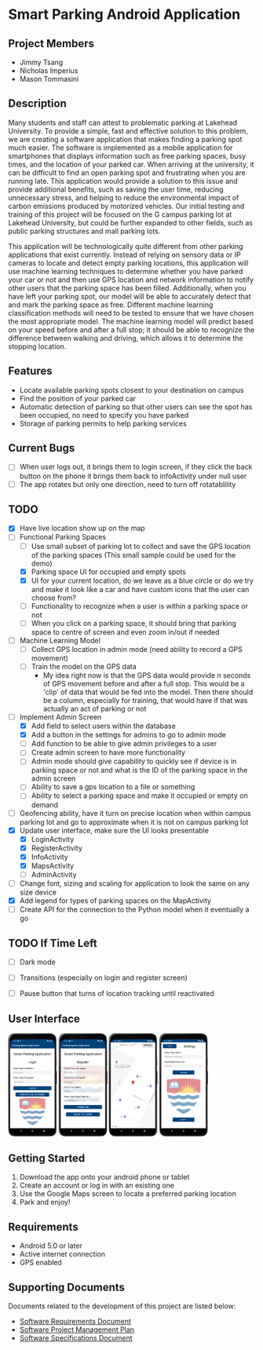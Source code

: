 # Smart Parking Android Application
## Project Members
- Jimmy Tsang
- Nicholas Imperius
- Mason Tommasini

## Description
Many students and staff can attest to problematic parking at Lakehead University. To provide a simple, fast and effective solution to this problem, we are creating a software application that makes finding a parking spot much easier. The software is implemented as a mobile application for smartphones that displays information such as free parking spaces, busy times, and the location of your parked car. When arriving at the university, it can be difficult to find an open parking spot and frustrating when you are running late. This application would provide a solution to this issue and provide additional benefits, such as saving the user time, reducing unnecessary stress, and helping to reduce the environmental impact of carbon emissions produced by motorized vehicles. Our initial testing and training of this project will be focused on the G campus parking lot at Lakehead University, but could be further expanded to other fields, such as public parking structures and mall parking lots. 

This application will be technologically quite different from other parking applications that exist currently. Instead of relying on sensory data or IP cameras to locate and detect empty parking locations, this application will use machine learning techniques to determine whether you have parked your car or not and then use GPS location and network information to notify other users that the parking space has been filled. Additionally, when you have left your parking spot, our model will be able to accurately detect that and mark the parking space as free. Different machine learning classification methods will need to be tested to ensure that we have chosen the most appropriate model. The machine learning model will predict based on your speed before and after a full stop; it should be able to recognize the difference between walking and driving, which allows it to determine the stopping location.

## Features
- Locate available parking spots closest to your destination on campus
- Find the position of your parked car
- Automatic detection of parking so that other users can see the spot has been occupied, no need to specify you have parked
- Storage of parking permits to help parking services

## Current Bugs
- [ ] When user logs out, it brings them to login screen, if they click the back button on the phone it brings them back to infoActivity under null user
- [ ] The app rotates but only one direction, need to turn off rotatablility

## TODO
- [X] Have live location show up on the map
- [ ] Functional Parking Spaces
  - [ ] Use small subset of parking lot to collect and save the GPS location of the parking spaces (This small sample could be used for the demo)
  - [X] Parking space UI for occupied and empty spots
  - [X] UI for your current location, do we leave as a blue circle or do we try and make it look like a car and have custom icons that the user can choose from?
  - [ ] Functionality to recognize when a user is within a parking space or not
  - [ ] When you click on a parking space, it should bring that parking space to centre of screen and even zoom in/out if needed
- [ ] Machine Learning Model
  - [ ] Collect GPS location in admin mode (need ability to record a GPS movement)
  - [ ] Train the model on the GPS data
    - My idea right now is that the GPS data would provide *n* seconds of GPS movement before and after a full stop. This would be a 'clip' of data that would be fed into the model. Then there should be a column, especially for training, that would have if that was actually an act of parking or not
- [ ] Implement Admin Screen
  - [X] Add field to select users within the database
  - [X] Add a button in the settings for admins to go to admin mode
  - [ ] Add function to be able to give admin privileges to a user
  - [ ] Create admin screen to have more functionality
  - [ ] Admin mode should give capability to quickly see if device is in parking space or not and what is the ID of the parking space in the admin screen
  - [ ] Ability to save a gps location to a file or something
  - [ ] Ability to select a parking space and make it occupied or empty on demand
- [ ] Geofencing ability, have it turn on precise location when within campus parking lot and go to approximate when it is not on campus parking lot
- [X] Update user interface, make sure the UI looks presentable
  - [X] LoginActivity
  - [X] RegisterActivity
  - [X] InfoActivity
  - [X] MapsActivity
  - [ ] AdminActivity
- [ ] Change font, sizing and scaling for application to look the same on any size device
- [X] Add legend for types of parking spaces on the MapActivity
- [ ] Create API for the connection to the Python model when it eventually a go

## TODO If Time Left
- [ ] Dark mode
- [ ] Transitions (especially on login and register screen)
- [ ] Pause button that turns of location tracking until reactivated


## User Interface
<div style="display:flex">
  <div style="flex:1;padding-right:10px;">
    <img src="/Screen_Captures/LoginActivity.png" width="20%">
    <img src="/Screen_Captures/RegisterActivity.png" width="20%">
    <img src="/Screen_Captures/MapsActivity.png" width="20%">
    <img src="/Screen_Captures/InfoActivity.png" width="20%">
  </div>
</div>

## Getting Started
1. Download the app onto your android phone or tablet
2. Create an account or log in with an existing one
3. Use the Google Maps screen to locate a preferred parking location
4. Park and enjoy!

## Requirements
- Android 5.0 or later
- Active internet connection
- GPS enabled

## Supporting Documents
Documents related to the development of this project are listed below:
- [Software Requirements Document](https://github.com/nickimps/Parking_Application/blob/master/Report%20Files/Software_Requirements_Document.pdf)
- [Software Project Management Plan](https://github.com/nickimps/Parking_Application/blob/master/Report%20Files/Software_Project_Management_Plan_Document.pdf)
- [Software Specifications Document](https://github.com/nickimps/Parking_Application/tree/master/Report%20Files/Software_Specifications_Document.pdf)


